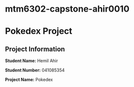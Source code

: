 # mtm6302-capstone-ahir0010

# Pokedex Project

## Project Information

**Student Name:** Hemil Ahir

**Student Number:** 041085354

**Project Name:** Pokedex